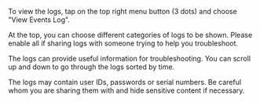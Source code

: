 To view the logs, tap on the top right menu button (3 dots) and choose "View Events Log".  

At the top, you can choose different categories of logs to be shown.  Please enable all if sharing logs with someone trying to help you troubleshoot.  

The logs can provide useful information for troubleshooting.  You can scroll up and down to go through the logs sorted by time.  

The logs may contain user IDs, passwords or serial numbers.  Be careful whom you are sharing them with and hide sensitive content if necessary.  
